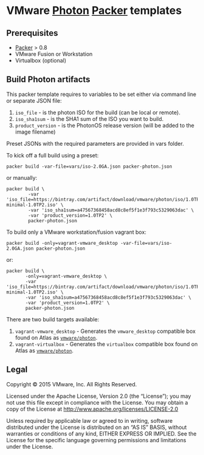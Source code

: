 # VMware [Photon](https://github.com/vmware/photon) [Packer](http://packer.io) templates


## Prerequisites

* [Packer](http://packer.io) > 0.8
* VMware Fusion or Workstation
* Virtualbox (optional)

## Build Photon artifacts

This packer template requires to variables to be set either via command line or separate JSON file:

1. `iso_file` - is the photon ISO for the build (can be local or remote).
1. `iso_sha1sum` - is the SHA1 sum of the ISO you want to build.
1. `product_version` - is the PhotonOS release version (will be added to the image filename)

Preset JSONs with the required parameters are provided in vars folder.

To kick off a full build using a preset:

```shell
packer build -var-file=vars/iso-2.0GA.json packer-photon.json
```

or manually:
```shell
packer build \
        -var 'iso_file=https://bintray.com/artifact/download/vmware/photon/iso/1.0TP2/x86_64/photon-minimal-1.0TP2.iso' \
        -var 'iso_sha1sum=a47567368458acd8c8ef5f1e3f793c5329063dac' \
        -var 'product_version=1.0TP2' \
        packer-photon.json
```

To build only a VMware workstation/fusion vagrant box:
```shell
packer build -only=vagrant-vmware_desktop -var-file=vars/iso-2.0GA.json packer-photon.json
```
or:
```shell
packer build \
       -only=vagrant-vmware_desktop \
       -var 'iso_file=https://bintray.com/artifact/download/vmware/photon/iso/1.0TP2/x86_64/photon-minimal-1.0TP2.iso' \
       -var 'iso_sha1sum=a47567368458acd8c8ef5f1e3f793c5329063dac' \
       -var 'product_version=1.0TP2' \
       packer-photon.json
```

There are two build targets available:

1. `vagrant-vmware_desktop` - Generates the `vmware_desktop` compatible box found on Atlas as [`vmware/photon`](https://atlas.hashicorp.com/vmware/photon).
1. `vagrant-virtualbox` - Generates the `virtualbox` compatible box found on Atlas as [`vmware/photon`](https://atlas.hashicorp.com/vmware/photon).

## Legal

Copyright © 2015 VMware, Inc.  All Rights Reserved.

Licensed under the Apache License, Version 2.0 (the “License”); you may not
use this file except in compliance with the License.  You may obtain a copy of
the License at http://www.apache.org/licenses/LICENSE-2.0

Unless required by applicable law or agreed to in writing, software distributed
under the License is distributed on an “AS IS” BASIS, without warranties or
conditions of any kind, EITHER EXPRESS OR IMPLIED.  See the License for the
specific language governing permissions and limitations under the License.
